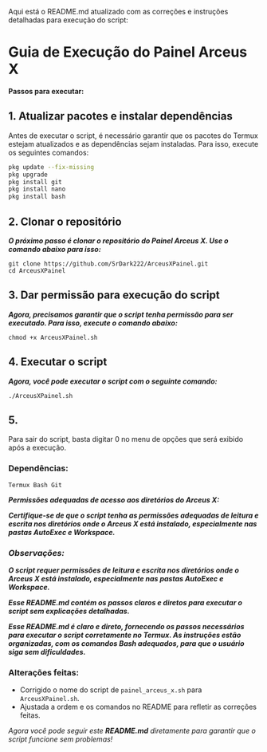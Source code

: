 Aqui está o README.md atualizado com as correções e instruções detalhadas para execução do script:

# Guia de Execução do Painel Arceus X

**Passos para executar:**

## 1. **Atualizar pacotes e instalar dependências**
Antes de executar o script, é necessário garantir que os pacotes do Termux estejam atualizados e as dependências sejam instaladas. Para isso, execute os seguintes comandos:

```bash
pkg update --fix-missing
pkg upgrade
pkg install git
pkg install nano
pkg install bash
```

## 2. Clonar o repositório

*******O próximo passo é clonar o repositório do Painel Arceus X. Use o comando abaixo para isso:*******

```git
git clone https://github.com/SrDark222/ArceusXPainel.git
cd ArceusXPainel
```

## 3. Dar permissão para execução do script

*******Agora, precisamos garantir que o script tenha permissão para ser executado. Para isso, execute o comando abaixo:*******

```git
chmod +x ArceusXPainel.sh
```

## 4. Executar o script

*******Agora, você pode executar o script com o seguinte comando:*******

```git
./ArceusXPainel.sh
```

## 5. 

Para sair do script, basta digitar 0 no menu de opções que será exibido após a execução.

### Dependências:

`Termux
Bash
Git`


*******Permissões adequadas de acesso aos diretórios do Arceus X:*******

*******Certifique-se de que o script tenha as permissões adequadas de leitura e escrita nos diretórios onde o Arceus X está instalado, especialmente nas pastas AutoExec e Workspace.*******

### *Observações:*

*******O script requer permissões de leitura e escrita nos diretórios onde o Arceus X está instalado, especialmente nas pastas AutoExec e Workspace.*******

*******Esse README.md contém os passos claros e diretos para executar o script sem explicações detalhadas.*******


*******Esse README.md é claro e direto, fornecendo os passos necessários para executar o script corretamente no Termux. As instruções estão organizadas, com os comandos Bash adequados, para que o usuário siga sem dificuldades.*******

### Alterações feitas:
- Corrigido o nome do script de `painel_arceus_x.sh` para `ArceusXPainel.sh`.
- Ajustada a ordem e os comandos no README para refletir as correções feitas.

*Agora você pode seguir este **README.md** diretamente para garantir que o script funcione sem problemas!*
